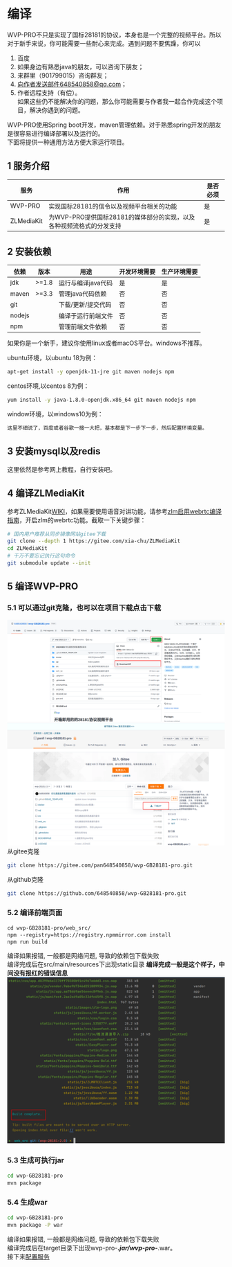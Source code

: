 <!-- 编译 -->
# 编译
WVP-PRO不只是实现了国标28181的协议，本身也是一个完整的视频平台。所以对于新手来说，你可能需要一些耐心来完成。遇到问题不要焦躁，你可以
1. 百度
2. 如果身边有熟悉java的朋友，可以咨询下朋友；
3. 来群里（901799015）咨询群友；
4. 向作者发送邮件648540858@qq.com；
5. 作者远程支持（有偿）。   
   如果这些仍不能解决你的问题，那么你可能需要与作者我一起合作完成这个项目，解决你遇到的问题。


WVP-PRO使用Spring boot开发，maven管理依赖。对于熟悉spring开发的朋友是很容易进行编译部署以及运行的。  
下面将提供一种通用方法方便大家运行项目。
## 1 服务介绍
| 服务             | 作用                                       | 是否必须                    |
|----------------|------------------------------------------|-------------------------|
| WVP-PRO        | 实现国标28181的信令以及视频平台相关的功能                  | 是                       |
| ZLMediaKit     | 为WVP-PRO提供国标28181的媒体部分的实现，以及各种视频流格式的分发支持 | 是                       |

## 2 安装依赖
| 依赖     | 版本         | 用途          | 开发环境需要 | 生产环境需要 |
|--------|------------|-------------|--------|--------|
| jdk    | >=1.8      | 运行与编译java代码 | 是      | 是      |  
| maven  | >=3.3      | 管理java代码依赖  | 否      | 否      |
| git    || 下载/更新/提交代码 | 否           | 否      |
| nodejs || 编译于运行前端文件  | 否           | 否      |
| npm    || 管理前端文件依赖   | 否           | 否      |

如果你是一个新手，建议你使用linux或者macOS平台。windows不推荐。

ubuntu环境，以ubuntu 18为例：
``` bash
apt-get install -y openjdk-11-jre git maven nodejs npm
```
centos环境,以centos 8为例：
```bash
yum install -y java-1.8.0-openjdk.x86_64 git maven nodejs npm
```
window环境，以windows10为例：
```bash
这里不细说了，百度或者谷歌一搜一大把，基本都是下一步下一步，然后配置环境变量。
```
## 3 安装mysql以及redis
这里依然是参考网上教程，自行安装吧。

## 4 编译ZLMediaKit
参考ZLMediaKit[WIKI](https://github.com/ZLMediaKit/ZLMediaKit/wiki)，如果需要使用语音对讲功能，请参考[zlm启用webrtc编译指南](https://github.com/ZLMediaKit/ZLMediaKit/wiki/zlm%E5%90%AF%E7%94%A8webrtc%E7%BC%96%E8%AF%91%E6%8C%87%E5%8D%97)，开启zlm的webrtc功能。截取一下关键步骤：
```bash
# 国内用户推荐从同步镜像网站gitee下载 
git clone --depth 1 https://gitee.com/xia-chu/ZLMediaKit
cd ZLMediaKit
# 千万不要忘记执行这句命令
git submodule update --init
```
## 5 编译WVP-PRO
### 5.1 可以通过git克隆，也可以在项目下载点击下载
![点击下载](_media/img_1.png)
![点击下载](_media/img_2.png)
从gitee克隆
```bash
git clone https://gitee.com/pan648540858/wvp-GB28181-pro.git
```
从github克隆
```bash
git clone https://github.com/648540858/wvp-GB28181-pro.git
```

### 5.2 编译前端页面
```shell script
cd wvp-GB28181-pro/web_src/
npm --registry=https://registry.npmmirror.com install
npm run build
```
编译如果报错, 一般都是网络问题, 导致的依赖包下载失败  
编译完成后在src/main/resources下出现static目录
**编译完成一般是这个样子，中间没有报红的错误信息**
![编译成功](_media/img.png)

### 5.3 生成可执行jar
```bash
cd wvp-GB28181-pro
mvn package
```
### 5.4 生成war
```bash
cd wvp-GB28181-pro
mvn package -P war
```
编译如果报错, 一般都是网络问题, 导致的依赖包下载失败  
编译完成后在target目录下出现wvp-pro-***.jar/wvp-pro-***.war。  
接下来[配置服务](./_content/introduction/config.md)

  






